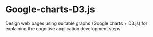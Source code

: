 # Google-charts-D3.js
Design web pages using suitable graphs (Google charts + D3.js) for explaining the cognitive application development steps

